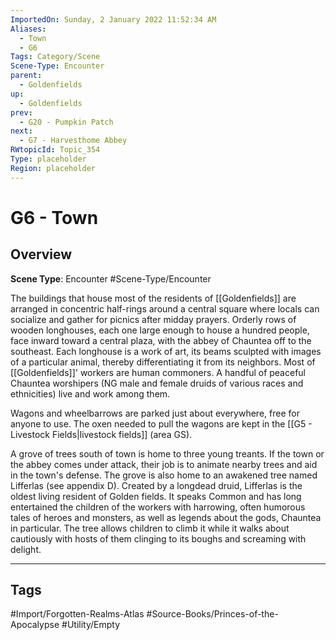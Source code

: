 ```yaml
---
ImportedOn: Sunday, 2 January 2022 11:52:34 AM
Aliases:
  - Town
  - G6
Tags: Category/Scene
Scene-Type: Encounter
parent:
  - Goldenfields
up:
  - Goldenfields
prev:
  - G20 - Pumpkin Patch
next:
  - G7 - Harvesthome Abbey
RWtopicId: Topic_354
Type: placeholder
Region: placeholder
---
```

# G6 - Town
## Overview
**Scene Type**: Encounter
#Scene-Type/Encounter

The buildings that house most of the residents of [[Goldenfields]] are arranged in concentric half-rings around a central square where locals can socialize and gather for picnics after midday prayers. Orderly rows of wooden longhouses, each one large enough to house a hundred people, face inward toward a central plaza, with the abbey of Chauntea off to the southeast. Each longhouse is a work of art, its beams sculpted with images of a particular animal, thereby differentiating it from its neighbors. Most of [[Goldenfields]]' workers are human commoners. A handful of peaceful Chauntea worshipers (NG male and female druids of various races and ethnicities) live and work among them.

Wagons and wheelbarrows are parked just about everywhere, free for anyone to use. The oxen needed to pull the wagons are kept in the [[G5 - Livestock Fields|livestock fields]] (area GS).

A grove of trees south of town is home to three young treants. If the town or the abbey comes under attack, their job is to animate nearby trees and aid in the town's defense. The grove is also home to an awakened tree named Lifferlas (see appendix D). Created by a longdead druid, Lifferlas is the oldest living resident of Golden fields. It speaks Common and has long entertained the children of the workers with harrowing, often humorous tales of heroes and monsters, as well as legends about the gods, Chauntea in particular. The tree allows children to climb it while it walks about cautiously with hosts of them clinging to its boughs and screaming with delight.


---
## Tags
#Import/Forgotten-Realms-Atlas #Source-Books/Princes-of-the-Apocalypse #Utility/Empty

